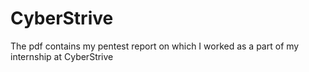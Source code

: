 # CyberStrive
The pdf contains my pentest report on which I worked as a part of my internship at CyberStrive
